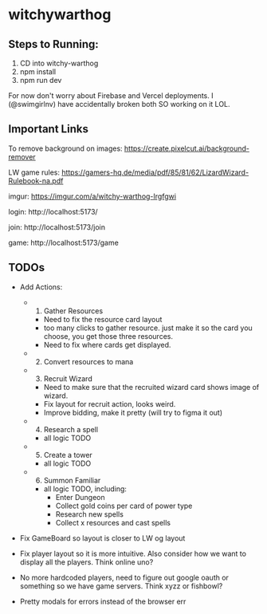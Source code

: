 # witchywarthog

## Steps to Running:

1) CD into witchy-warthog
2) npm install
3) npm run dev

For now don't worry about Firebase and Vercel deployments. I (@swimgirlnv) have accidentally broken both SO working on it LOL.

## Important Links
To remove background on images: https://create.pixelcut.ai/background-remover

LW game rules: https://gamers-hq.de/media/pdf/85/81/62/LizardWizard-Rulebook-na.pdf

imgur: https://imgur.com/a/witchy-warthog-Irgfgwi

login: http://localhost:5173/

join: http://localhost:5173/join

game: http://localhost:5173/game

## TODOs
- Add Actions:
    - 1) Gather Resources
        - Need to fix the resource card layout
        - too many clicks to gather resource. just make it so the card you choose, you get those three resources.
        - Need to fix where cards get displayed.
    - 2) Convert resources to mana
    - 3) Recruit Wizard
        - Need to make sure that the recruited wizard card shows image of wizard.
        - Fix layout for recruit action, looks weird.
        - Improve bidding, make it pretty (will try to figma it out)
    - 4) Research a spell
        - all logic TODO
    - 5) Create a tower
        - all logic TODO
    - 6) Summon Familiar
        - all logic TODO, including:
            - Enter Dungeon
            - Collect gold coins per card of power type
            - Research new spells
            - Collect x resources and cast spells

- Fix GameBoard so layout is closer to LW og layout
- Fix player layout so it is more intuitive. Also consider how we want to display all the players. Think online uno?
- No more hardcoded players, need to figure out google oauth or something so we have game servers. Think xyzz or fishbowl?

- Pretty modals for errors instead of the browser err